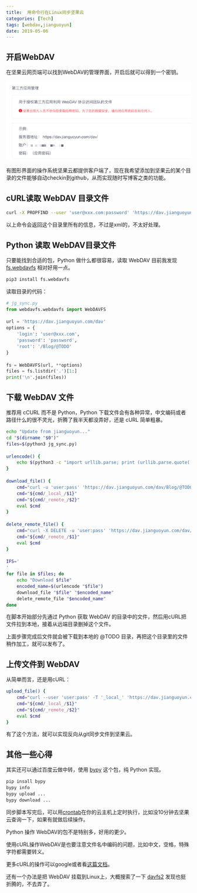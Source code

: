 ```yaml
---
title: 	用命令行在Linux同步坚果云
categories: [Tech]
tags: [webdav,jianguoyun]
date: 2019-05-06
---
```


## 开启WebDAV

在坚果云网页端可以找到WebDAV的管理界面，开启后就可以得到一个密钥。

![image-20190506210443671](images/image-20190506210443671.png)

有图形界面的操作系统坚果云都提供客户端了，现在我希望添加到坚果云的某个目录的文件能够自动checkin到github，从而实现随时写博客之类的功能。

## cURL读取 WebDAV 目录文件

```bash
curl -X PROPFIND --user 'user@xxx.com:password' 'https://dav.jianguoyun.com/dav/Blog/@TODO'
```

以上命令会返回这个目录里所有的信息，不过是xml的，不太好处理。

## Python 读取 WebDAV目录文件

只要能找到合适的包，Python 做什么都很容易，读取 WebDAV 目前我发现 [fs.webdavfs](https://pypi.org/project/fs.webdavfs/) 相对好用一点。

```bash
pip3 install fs.webdavfs
```

读取目录的代码：

```python
# jg_sync.py
from webdavfs.webdavfs import WebDAVFS

url = 'https://dav.jianguoyun.com/dav'
options = {
    'login': 'user@xxx.com',
    'password': 'password',
    'root': '/Blog/@TODO'
}

fs = WebDAVFS(url, **options)
files = fs.listdir('.')[1:]
print('\n'.join(files))
```

## 下载 WebDAV 文件

推荐用 cCURL 而不是 Python，Python 下载文件会有各种异常，中文编码或者路径什么的很不灵光，折腾了我半天都没弄好，还是 cURL 简单粗暴。

```sh
echo "Update from jianguoyun..."
cd "$(dirname "$0")"
files=$(python3 jg_sync.py)

urlencode() {
    echo $(python3 -c "import urllib.parse; print (urllib.parse.quote('''$1'''))")
}

download_file() {
    cmd="curl -u 'user:pass' 'https://dav.jianguoyun.com/dav/Blog/@TODO/_remote_' -o '@TODO/_local_'"
    cmd="${cmd/_local_/$1}"
    cmd="${cmd/_remote_/$2}"
    eval $cmd
}

delete_remote_file() {
    cmd="curl -X DELETE -u 'user:pass' 'https://dav.jianguoyun.com/dav/Blog/@TODO/_remote_'"
    cmd="${cmd/_remote_/$1}"
    eval $cmd
}

IFS='
'
for file in $files; do
    echo "Download $file"
    encoded_name=$(urlencode "$file")
    download_file "$file" "$encoded_name"
    delete_remote_file "$encoded_name"
done
```

在脚本开始部分先通过 Python 获取 WebDAV 的目录中的文件，然后用cURL把文件拉到本地，接着从远端目录删掉这个文件。

上面步骤完成后文件就会被下载到本地的 @TODO 目录，再把这个目录里的文件稍作加工，就可以发布了。

## 上传文件到 WebDAV

从简单而言，还是用cURL：

```sh
upload_file() {
    cmd="curl --user 'user:pass' -T '_local_' 'https://dav.jianguoyun.com/dav/Blog/_remote_'"
    cmd="${cmd/_local_/$1}"
    cmd="${cmd/_remote_/$2}"
    eval $cmd
}
```

有了这个方法，就可以实现反向从git同步文件到坚果云。

## 其他一些心得

其实还可以通过百度云做中转，使用 [bypy](https://github.com/houtianze/bypy) 这个包，纯 Python 实现。

```python
pip insall bypy
bypy info
bypy upload ...
bypy download ...
```

同步脚本写完后，可以用[crontab](https://crontab.guru/)在你的云主机上定时执行，比如没10分钟去坚果云查询一下，如果有就做后续操作。

Python 操作 WebDAV的包不是特别多，好用的更少。

使用cURL操作WebDAV是也要注意文件名中编码的问题，比如中文，空格，特殊字符都需要转义。

更多cURL的操作可以google或者看[这篇文档](https://www.qed42.com/blog/using-curl-commands-webdav)。

还有一个办法是把 WebDAV 挂载到Linux上，大概搜索了一下 [davfs2](https://wiki.archlinux.org/index.php/Davfs2) 发现也挺折腾的，不去弄了。


